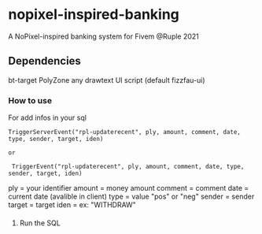 # nopixel-inspired-banking
A NoPixel-inspired banking system for Fivem
@Ruple 2021
## Dependencies

bt-target
PolyZone
any drawtext UI script (default fizzfau-ui)

### How to use
For add infos in your sql


    TriggerServerEvent("rpl-updaterecent", ply, amount, comment, date, type, sender, target, iden)

    or

     TriggerEvent("rpl-updaterecent", ply, amount, comment, date, type, sender, target, iden)



ply = your identifier
amount = money amount
comment = comment
date = current date (avalible in client)
type = value "pos" or "neg"
sender = sender
target = target
iden = ex: "WITHDRAW"

####

1. Run the SQL
